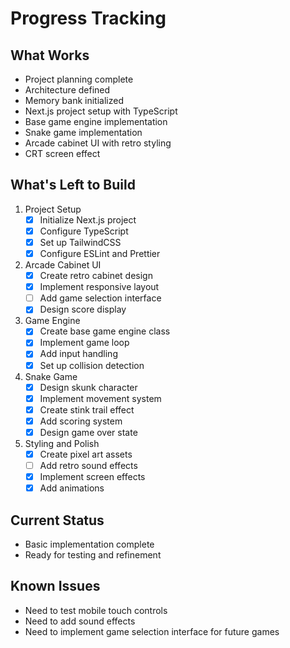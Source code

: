 # Progress Tracking

## What Works
- Project planning complete
- Architecture defined
- Memory bank initialized
- Next.js project setup with TypeScript
- Base game engine implementation
- Snake game implementation
- Arcade cabinet UI with retro styling
- CRT screen effect

## What's Left to Build
1. Project Setup
   - [x] Initialize Next.js project
   - [x] Configure TypeScript
   - [x] Set up TailwindCSS
   - [x] Configure ESLint and Prettier

2. Arcade Cabinet UI
   - [x] Create retro cabinet design
   - [x] Implement responsive layout
   - [ ] Add game selection interface
   - [x] Design score display

3. Game Engine
   - [x] Create base game engine class
   - [x] Implement game loop
   - [x] Add input handling
   - [x] Set up collision detection

4. Snake Game
   - [x] Design skunk character
   - [x] Implement movement system
   - [x] Create stink trail effect
   - [x] Add scoring system
   - [x] Design game over state

5. Styling and Polish
   - [x] Create pixel art assets
   - [ ] Add retro sound effects
   - [x] Implement screen effects
   - [x] Add animations

## Current Status
- Basic implementation complete
- Ready for testing and refinement

## Known Issues
- Need to test mobile touch controls
- Need to add sound effects
- Need to implement game selection interface for future games 